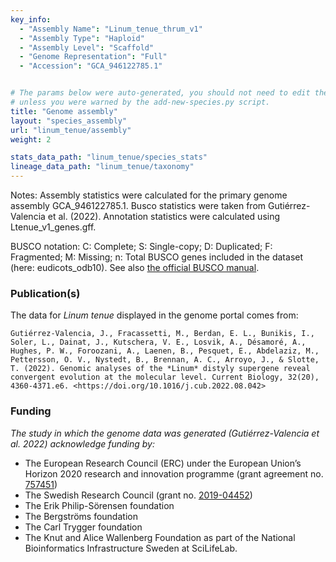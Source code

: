 ```yaml
---
key_info:
  - "Assembly Name": "Linum_tenue_thrum_v1"
  - "Assembly Type": "Haploid"
  - "Assembly Level": "Scaffold"
  - "Genome Representation": "Full"
  - "Accession": "GCA_946122785.1"


# The params below were auto-generated, you should not need to edit them...
# unless you were warned by the add-new-species.py script.
title: "Genome assembly"
layout: "species_assembly"
url: "linum_tenue/assembly"
weight: 2

stats_data_path: "linum_tenue/species_stats"
lineage_data_path: "linum_tenue/taxonomy"
---
```


Notes: Assembly statistics were calculated for the primary genome assembly GCA_946122785.1. Busco statistics were taken from Gutiérrez-Valencia et al. (2022). Annotation statistics were calculated using Ltenue_v1_genes.gff.

BUSCO notation: C: Complete; S: Single-copy; D: Duplicated; F: Fragmented; M: Missing; n: Total BUSCO genes included in the dataset (here: eudicots_odb10). See also [the official BUSCO manual](https://busco.ezlab.org/busco_userguide.html#interpreting-the-results).

### Publication(s)

The data for *Linum tenue* displayed in the genome portal comes from:

```{style=citation}
Gutiérrez-Valencia, J., Fracassetti, M., Berdan, E. L., Bunikis, I., Soler, L., Dainat, J., Kutschera, V. E., Losvik, A., Désamoré, A., Hughes, P. W., Foroozani, A., Laenen, B., Pesquet, E., Abdelaziz, M., Pettersson, O. V., Nystedt, B., Brennan, A. C., Arroyo, J., & Slotte, T. (2022). Genomic analyses of the *Linum* distyly supergene reveal convergent evolution at the molecular level. Current Biology, 32(20), 4360-4371.e6. <https://doi.org/10.1016/j.cub.2022.08.042>
```

### Funding

*The study in which the genome data was generated (Gutiérrez-Valencia et al. 2022) acknowledge funding by:*

- The European Research Council (ERC) under the European Union’s Horizon 2020 research and innovation programme (grant agreement no. [757451](https://cordis.europa.eu/project/id/757451))
- The Swedish Research Council (grant no. [2019-04452](https://www.vr.se/english/swecris.html#/project/2019-04452_VR))
- The Erik Philip-Sörensen foundation
- The Bergströms foundation
- The Carl Trygger foundation
- The Knut and Alice Wallenberg Foundation as part of the National Bioinformatics Infrastructure Sweden at SciLifeLab.
